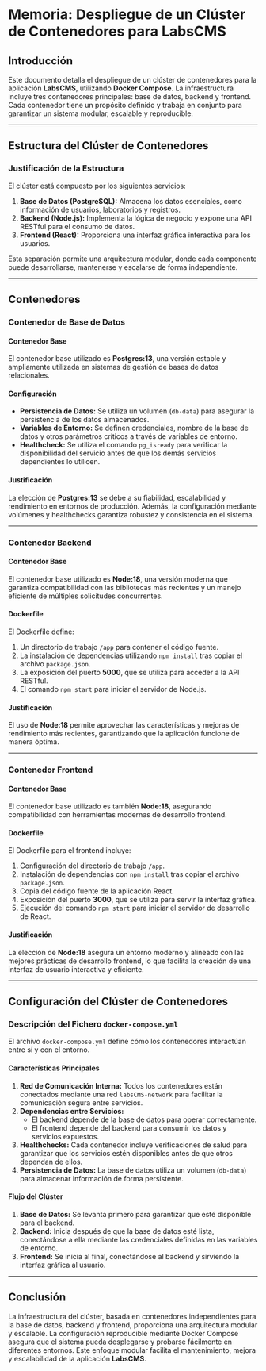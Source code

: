 # Memoria: Despliegue de un Clúster de Contenedores para LabsCMS

## Introducción
Este documento detalla el despliegue de un clúster de contenedores para la aplicación **LabsCMS**, utilizando **Docker Compose**. La infraestructura incluye tres contenedores principales: base de datos, backend y frontend. Cada contenedor tiene un propósito definido y trabaja en conjunto para garantizar un sistema modular, escalable y reproducible.

---

## Estructura del Clúster de Contenedores

### Justificación de la Estructura
El clúster está compuesto por los siguientes servicios:
1. **Base de Datos (PostgreSQL):** Almacena los datos esenciales, como información de usuarios, laboratorios y registros.
2. **Backend (Node.js):** Implementa la lógica de negocio y expone una API RESTful para el consumo de datos.
3. **Frontend (React):** Proporciona una interfaz gráfica interactiva para los usuarios.

Esta separación permite una arquitectura modular, donde cada componente puede desarrollarse, mantenerse y escalarse de forma independiente.

---

## Contenedores

### Contenedor de Base de Datos

#### Contenedor Base
El contenedor base utilizado es **Postgres:13**, una versión estable y ampliamente utilizada en sistemas de gestión de bases de datos relacionales.

#### Configuración
- **Persistencia de Datos:** Se utiliza un volumen (`db-data`) para asegurar la persistencia de los datos almacenados.
- **Variables de Entorno:** Se definen credenciales, nombre de la base de datos y otros parámetros críticos a través de variables de entorno.
- **Healthcheck:** Se utiliza el comando `pg_isready` para verificar la disponibilidad del servicio antes de que los demás servicios dependientes lo utilicen.

#### Justificación
La elección de **Postgres:13** se debe a su fiabilidad, escalabilidad y rendimiento en entornos de producción. Además, la configuración mediante volúmenes y healthchecks garantiza robustez y consistencia en el sistema.

---

### Contenedor Backend

#### Contenedor Base
El contenedor base utilizado es **Node:18**, una versión moderna que garantiza compatibilidad con las bibliotecas más recientes y un manejo eficiente de múltiples solicitudes concurrentes.

#### Dockerfile
El Dockerfile define:
1. Un directorio de trabajo `/app` para contener el código fuente.
2. La instalación de dependencias utilizando `npm install` tras copiar el archivo `package.json`.
3. La exposición del puerto **5000**, que se utiliza para acceder a la API RESTful.
4. El comando `npm start` para iniciar el servidor de Node.js.

#### Justificación
El uso de **Node:18** permite aprovechar las características y mejoras de rendimiento más recientes, garantizando que la aplicación funcione de manera óptima.

---

### Contenedor Frontend

#### Contenedor Base
El contenedor base utilizado es también **Node:18**, asegurando compatibilidad con herramientas modernas de desarrollo frontend.

#### Dockerfile
El Dockerfile para el frontend incluye:
1. Configuración del directorio de trabajo `/app`.
2. Instalación de dependencias con `npm install` tras copiar el archivo `package.json`.
3. Copia del código fuente de la aplicación React.
4. Exposición del puerto **3000**, que se utiliza para servir la interfaz gráfica.
5. Ejecución del comando `npm start` para iniciar el servidor de desarrollo de React.

#### Justificación
La elección de **Node:18** asegura un entorno moderno y alineado con las mejores prácticas de desarrollo frontend, lo que facilita la creación de una interfaz de usuario interactiva y eficiente.

---

## Configuración del Clúster de Contenedores

### Descripción del Fichero `docker-compose.yml`
El archivo `docker-compose.yml` define cómo los contenedores interactúan entre sí y con el entorno. 

#### Características Principales
1. **Red de Comunicación Interna:** Todos los contenedores están conectados mediante una red `labsCMS-network` para facilitar la comunicación segura entre servicios.
2. **Dependencias entre Servicios:** 
   - El backend depende de la base de datos para operar correctamente.
   - El frontend depende del backend para consumir los datos y servicios expuestos.
3. **Healthchecks:** Cada contenedor incluye verificaciones de salud para garantizar que los servicios estén disponibles antes de que otros dependan de ellos.
4. **Persistencia de Datos:** La base de datos utiliza un volumen (`db-data`) para almacenar información de forma persistente.

#### Flujo del Clúster
1. **Base de Datos:** Se levanta primero para garantizar que esté disponible para el backend.
2. **Backend:** Inicia después de que la base de datos esté lista, conectándose a ella mediante las credenciales definidas en las variables de entorno.
3. **Frontend:** Se inicia al final, conectándose al backend y sirviendo la interfaz gráfica al usuario.

---

## Conclusión
La infraestructura del clúster, basada en contenedores independientes para la base de datos, backend y frontend, proporciona una arquitectura modular y escalable. La configuración reproducible mediante Docker Compose asegura que el sistema pueda desplegarse y probarse fácilmente en diferentes entornos. Este enfoque modular facilita el mantenimiento, mejora y escalabilidad de la aplicación **LabsCMS**.
